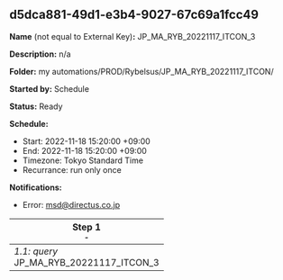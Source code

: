 ## d5dca881-49d1-e3b4-9027-67c69a1fcc49

**Name** (not equal to External Key)**:** JP_MA_RYB_20221117_ITCON_3 


**Description:** n/a

**Folder:** my automations/PROD/Rybelsus/JP_MA_RYB_20221117_ITCON/

**Started by:** Schedule

**Status:** Ready

**Schedule:**

* Start: 2022-11-18 15:20:00 +09:00
* End: 2022-11-18 15:20:00 +09:00
* Timezone: Tokyo Standard Time
* Recurrance: run only once

**Notifications:**

* Error: msd@directus.co.jp

| Step 1<br>_<small>-</small>_ |
| --- |
| _1.1: query_<br>JP_MA_RYB_20221117_ITCON_3 |
